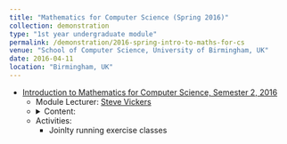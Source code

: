 ```yaml
---	
title: "Mathematics for Computer Science (Spring 2016)"		
collection: demonstration		
type: "1st year undergraduate module"		
permalink: /demonstration/2016-spring-intro-to-maths-for-cs
venue: "School of Computer Science, University of Birmingham, UK"		
date: 2016-04-11		
location: "Birmingham, UK"		
---	
```

 			
* [Introduction to Mathematics for Computer Science, Semester 2, 2016](https://canvas.bham.ac.uk/courses/15666/pages/intro-maths-cs-2-contents) 		
   * Module Lecturer: [Steve Vickers](http://www.cs.bham.ac.uk/~sjv/) 		
   * <details> 
      <summary>Content: </summary>
      <p>
       <ul> 
        <li> Coordinate geometry: Equations of lines and circles; gradients.
        </li>
        <li> Functions and their graphs: A very vivid way to describe functions and their properties. 
        </li>    
        <li> Functions at large x: This aspect of functions is interesting in its own right, but also important for analysing the efficiency of computer algorithms.
        </li> 
        <li> Differential calculus: Rules for finding gradients. This lies right at the heart of mathematical applications.
        </li> 
        <li> Differential calculus continued.
        </li> 
        <li> Polynomials: Manipulating them, and something about finding their roots.
        </li> 
        <li> Trigonometry: Calculating with angles.
        </li> 
        <li> Complex numbers: What happens if you invent an "imaginary" square root  of -1. The amazing idea that trigonometry is just imaginary exponentiation.
        </li>
        <li> Integration: Finding areas - or the opposite of differentiation.
        </li>
        <li> Simultaneous linear equations: Solving linear equations simultaneously.
        </li> 
       </ul>  
      </p> 
   * Activities: 
     * Joinlty running exercise classes

     
